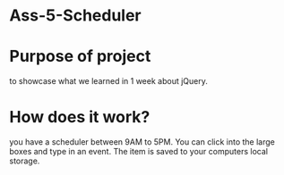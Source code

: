 # Ass-5-Scheduler

# Purpose of project
to showcase what we learned in 1 week about jQuery.

# How does it work?

you have a scheduler between 9AM to 5PM.  You can click into the large boxes and type in an event.  The item is saved to your computers local storage.

